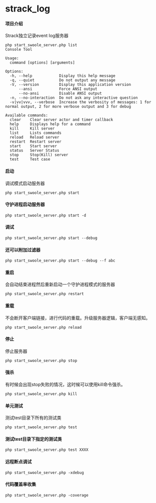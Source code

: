 # strack_log

#### 项目介绍
Strack独立记录event log服务器

```
php start_swoole_server.php list
Console Tool

Usage:
  command [options] [arguments]

Options:
  -h, --help            Display this help message
  -q, --quiet           Do not output any message
  -V, --version         Display this application version
      --ansi            Force ANSI output
      --no-ansi         Disable ANSI output
  -n, --no-interaction  Do not ask any interactive question
  -v|vv|vvv, --verbose  Increase the verbosity of messages: 1 for normal output, 2 for more verbose output and 3 for debug

Available commands:
  clear    Clear server actor and timer callback
  help     Displays help for a command
  kill     Kill server
  list     Lists commands
  reload   Reload server
  restart  Restart server
  start    Start server
  status   Server Status
  stop     Stop(Kill) server
  test     Test case
```

#### 启动

调试模式启动服务器

```
php start_swoole_server.php start
```

#### 守护进程启动服务器

```
php start_swoole_server.php start -d
```

#### 调试
```
php start_swoole_server.php start --debug
```

#### 还可以附加过滤器
```
php start_swoole_server.php start --debug --f abc
```

#### 重启

会自动结束进程然后重新启动一个守护进程模式的服务器
```
php start_swoole_server.php restart
```

#### 重载

不会断开客户端链接，进行代码的重载。升级服务器逻辑，客户端无感知。
```
php start_swoole_server.php reload
```

#### 停止

停止服务器
```
php start_swoole_server.php stop
```

#### 强杀

有时候会出现stop失败的情况，这时候可以使用kill命令强杀。
```
php start_swoole_server.php kill
```

#### 单元测试
测试test目录下所有的测试类
```
php start_swoole_server.php test
```

#### 测试test目录下指定的测试类
```
php start_swoole_server.php test XXXX
```

#### 远程断点调试
```
php start_swoole_server.php -xdebug
```

#### 代码覆盖率收集
```
php start_swoole_server.php -coverage
```